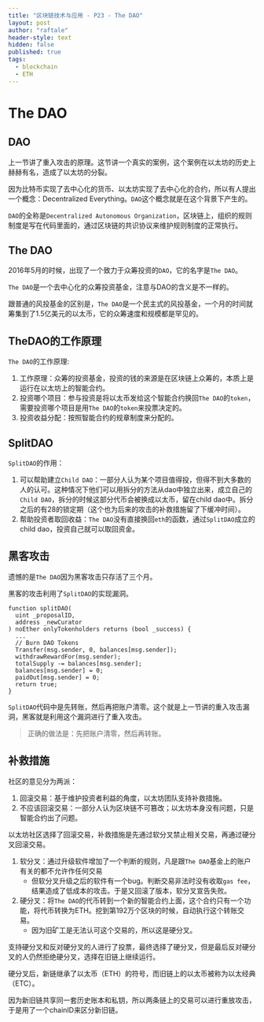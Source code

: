 ```yaml
---
title: "区块链技术与应用 - P23 - The DAO"
layout: post
author: "raftale"
header-style: text
hidden: false
published: true
tags:
  - blockchain
  - ETH
---
```


# The DAO

## DAO

上一节讲了重入攻击的原理。这节讲一个真实的案例，这个案例在以太坊的历史上赫赫有名，造成了以太坊的分裂。

因为比特币实现了去中心化的货币、以太坊实现了去中心化的合约，所以有人提出一个概念：Decentralized Everything。`DAO`这个概念就是在这个背景下产生的。

`DAO`的全称是`Decentralized Autonomous Organization`，区块链上，组织的规则制度是写在代码里面的，通过区块链的共识协议来维护规则制度的正常执行。

## The DAO
2016年5月的时候，出现了一个致力于众筹投资的`DAO`，它的名字是`The DAO`。

`The DAO`是一个去中心化的众筹投资基金，注意与DAO的含义是不一样的。

跟普通的风投基金的区别是，`The DAO`是一个民主式的风投基金，一个月的时间就筹集到了1.5亿美元的以太币，它的众筹速度和规模都是罕见的。

## TheDAO的工作原理

`The DAO`的工作原理:
1. 工作原理：众筹的投资基金，投资的钱的来源是在区块链上众筹的，本质上是运行在以太坊上的智能合约。
2. 投资哪个项目：参与投资是将以太币发给这个智能合约换回`The DAO`的`token`，需要投资哪个项目是用`The DAO`的`token`来投票决定的。
3. 投资收益分配：按照智能合约的规章制度来分配的。


## SplitDAO

`SplitDAO`的作用：

1. 可以帮助建立`Child DAO`：一部分人认为某个项目值得投，但得不到大多数的人的认可。这种情况下他们可以用拆分的方法从dao中独立出来，成立自己的`Child DAO`，拆分的时候这部分代币会被换成以太币，留在child dao中。拆分之后的有28的锁定期（这个也为后来的攻击的补救措施留了下缓冲时间）。
2. 帮助投资者取回收益：`The DAO`没有直接换回`eth`的函数，通过`SplitDAO`成立的child dao，投资自己就可以取回资金。

## 黑客攻击

遗憾的是`The DAO`因为黑客攻击只存活了三个月。

黑客的攻击利用了`SplitDAO`的实现漏洞。

```solidity
function splitDAO(
  uint _proposalID,
  address _newCurator
) noEther onlyTokenholders returns (bool _success) {
  ...
  // Burn DAO Tokens
  Transfer(msg.sender, 0, balances[msg.sender]);
  withdrawRewardFor(msg.sender);
  totalSupply -= balances[msg.sender];
  balances[msg.sender] = 0; 
  paidOut[msg.sender] = 0;
  return true;
}
```

`SplitDAO`代码中是先转账，然后再把账户清零。这个就是上一节讲的重入攻击漏洞，黑客就是利用这个漏洞进行了重入攻击。

> 正确的做法是：先把账户清零，然后再转账。

## 补救措施

社区的意见分为两派：
1. 回滚交易：基于维护投资者利益的角度，以太坊团队支持补救措施。
2. 不应该回滚交易：一部分人认为区块链不可篡改；以太坊本身没有问题，只是智能合约出了问题。

以太坊社区选择了回滚交易，补救措施是先通过软分叉禁止相关交易，再通过硬分叉回滚交易。

1. 软分叉：通过升级软件增加了一个判断的规则，凡是跟`The DAO`基金上的账户有关的都不允许作任何交易
   - 但软分叉升级之后的软件有一个bug。判断交易非法时没有收取`gas fee`，结果造成了低成本的攻击。于是又回滚了版本，软分叉宣告失败。
2. 硬分叉：将`The DAO`的代币转到一个新的智能合约上面，这个合约只有一个功能，将代币转换为ETH。挖到第192万个区块的时候，自动执行这个转账交易。
   - 因为旧矿工是无法认可这个交易的，所以这是硬分叉。

支持硬分叉和反对硬分叉的人进行了投票，最终选择了硬分叉，但是最后反对硬分叉的人仍然拒绝硬分叉，选择在旧链上继续运行。

硬分叉后，新链继承了以太币（ETH）的符号，而旧链上的以太币被称为以太经典（ETC）。

因为新旧链共享同一套历史账本和私钥，所以两条链上的交易可以进行重放攻击，于是用了一个chainID来区分新旧链。

